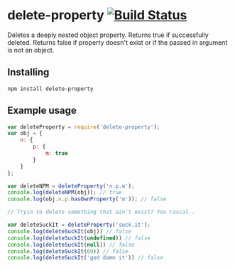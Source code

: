 # delete-property [![Build Status](https://travis-ci.org/rahatarmanahmed/delete-property.svg?branch=master)](https://travis-ci.org/rahatarmanahmed/delete-property)
Deletes a deeply nested object property. Returns true if successfully deleted. Returns false if property doesn't exist or if the passed in argument is not an object.

## Installing
`npm install delete-property`

## Example usage
```js
var deleteProperty = require('delete-property');
var obj = {
    n: {
        p: {
            m: true
        }
    }  
};

var deleteNPM = deleteProperty('n.p.m');
console.log(deleteNPM(obj)); // true
console.log(obj.n.p.hasOwnProperty('m')); // false

// Tryin to delete something that ain't exist? You rascal..

var deleteSuckIt = deleteProperty('suck.it');
console.log(deleteSuckIt(obj)) // false
console.log(deleteSuckIt(undefined)) // false
console.log(deleteSuckIt(null)) // false
console.log(deleteSuckIt(69)) // false
console.log(deleteSuckIt('god damn it')) // false
```
